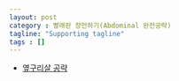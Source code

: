 ```yaml
---
layout: post
category : 빨래판 장만하기(Abdominal 완전공략)
tagline: "Supporting tagline"
tags : []
---
```


* [옆구리살 공략](https://www.youtube.com/watch?v=NeBmNdI0MOw)
